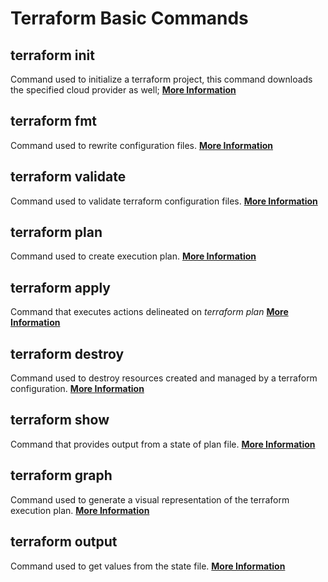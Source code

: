 # Terraform Basic Commands

## terraform init

Command used to initialize a terraform project, this command downloads the specified cloud provider as well; [**More Information**](https://www.terraform.io/docs/cli/commands/init.html)

## terraform fmt

Command used to rewrite configuration files. [**More Information**](https://www.terraform.io/docs/cli/commands/fmt.html)

## terraform validate

Command used to validate terraform configuration files. [**More Information**](https://www.terraform.io/docs/cli/commands/validate.html)

## terraform plan

Command used to create execution plan. [**More Information**](https://www.terraform.io/docs/cli/commands/plan.html)

## terraform apply

Command that executes actions delineated on *terraform plan* [**More Information**](https://www.terraform.io/docs/cli/commands/apply.html)

## terraform destroy

Command used to destroy resources created and managed by a terraform configuration. [**More Information**](https://www.terraform.io/docs/cli/commands/destroy.html)

## terraform show

Command that provides output from a state of plan file. [**More Information**](https://www.terraform.io/docs/cli/commands/show.html)

## terraform graph

Command used to generate a visual representation of the terraform execution plan. [**More Information**](https://www.terraform.io/docs/cli/commands/graph.html)

## terraform output

Command used to get values from the state file. [**More Information**](https://www.terraform.io/docs/cli/commands/output.html)
